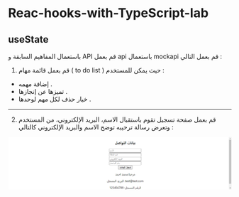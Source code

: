 # Reac-hooks-with-TypeScript-lab

## useState

باستعمال المفاهيم السابقة و API قم بعمل api باستعمال mockapi قم بعمل التالي :

1. قم بعمل قائمة مهام ( to do list ) حيث يمكن للمستخدم :
 - إضافة مهمه .
 -  تميزها عن إنجازها . 
 -  خيار حذف لكل مهم لوحدها .  
 
 ---------------------------------------------------

2. قم بعمل صفحة تسجيل تقوم باستقبال الاسم، البريد الإلكتروني، من المستخدم وتعرض رسالة ترحيبه توضح الاسم والبريد الإلكتروني كالتالي :

 ![usestate-ex01](localhost_3000__.png)
